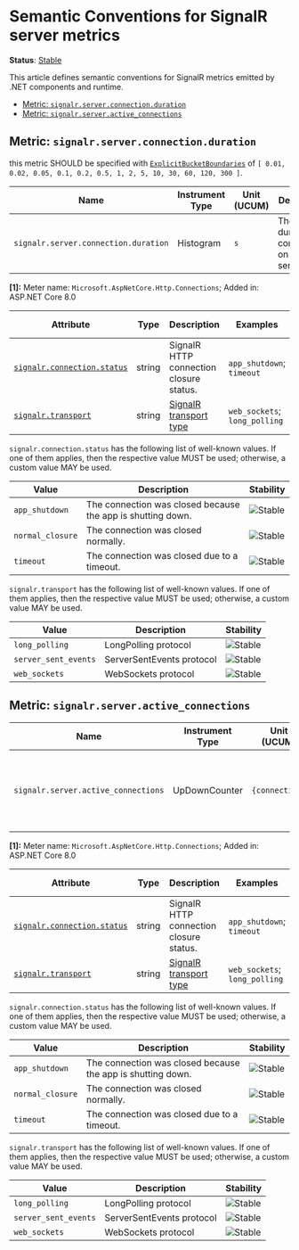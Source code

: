 <!--- Hugo front matter used to generate the website version of this page:
linkTitle: SignalR
--->

# Semantic Conventions for SignalR server metrics

**Status**: [Stable][DocumentStatus]

This article defines semantic conventions for SignalR metrics emitted by .NET components and runtime.

<!-- toc -->

- [Metric: `signalr.server.connection.duration`](#metric-signalrserverconnectionduration)
- [Metric: `signalr.server.active_connections`](#metric-signalrserveractive_connections)

<!-- tocstop -->

## Metric: `signalr.server.connection.duration`

this metric SHOULD be specified with
[`ExplicitBucketBoundaries`](https://github.com/open-telemetry/opentelemetry-specification/tree/v1.33.0/specification/metrics/api.md#instrument-advisory-parameters)
of `[ 0.01, 0.02, 0.05, 0.1, 0.2, 0.5, 1, 2, 5, 10, 30, 60, 120, 300 ]`.

<!-- semconv metric.signalr.server.connection.duration(metric_table) -->
<!-- NOTE: THIS TEXT IS AUTOGENERATED. DO NOT EDIT BY HAND. -->
<!-- see templates/registry/markdown/snippet.md.j2 -->
<!-- prettier-ignore-start -->
<!-- markdownlint-capture -->
<!-- markdownlint-disable -->

| Name     | Instrument Type | Unit (UCUM) | Description    | Stability |
| -------- | --------------- | ----------- | -------------- | --------- |
| `signalr.server.connection.duration` | Histogram | `s` | The duration of connections on the server. [1] | ![Stable](https://img.shields.io/badge/-stable-lightgreen) |


**[1]:** Meter name: `Microsoft.AspNetCore.Http.Connections`; Added in: ASP.NET Core 8.0



<!-- markdownlint-restore -->
<!-- prettier-ignore-end -->
<!-- END AUTOGENERATED TEXT -->
<!-- endsemconv -->

<!-- semconv metric.signalr.server.connection.duration(full) -->
<!-- NOTE: THIS TEXT IS AUTOGENERATED. DO NOT EDIT BY HAND. -->
<!-- see templates/registry/markdown/snippet.md.j2 -->
<!-- prettier-ignore-start -->
<!-- markdownlint-capture -->
<!-- markdownlint-disable -->

| Attribute  | Type | Description  | Examples  | [Requirement Level](https://opentelemetry.io/docs/specs/semconv/general/attribute-requirement-level/) | Stability |
|---|---|---|---|---|---|
| [`signalr.connection.status`](/docs/attributes-registry/signalr.md) | string | SignalR HTTP connection closure status. | `app_shutdown`; `timeout` | `Recommended` | ![Stable](https://img.shields.io/badge/-stable-lightgreen) |
| [`signalr.transport`](/docs/attributes-registry/signalr.md) | string | [SignalR transport type](https://github.com/dotnet/aspnetcore/blob/main/src/SignalR/docs/specs/TransportProtocols.md) | `web_sockets`; `long_polling` | `Recommended` | ![Stable](https://img.shields.io/badge/-stable-lightgreen) |

`signalr.connection.status` has the following list of well-known values. If one of them applies, then the respective value MUST be used; otherwise, a custom value MAY be used.

| Value  | Description | Stability |
|---|---|---|
| `app_shutdown` | The connection was closed because the app is shutting down. | ![Stable](https://img.shields.io/badge/-stable-lightgreen) |
| `normal_closure` | The connection was closed normally. | ![Stable](https://img.shields.io/badge/-stable-lightgreen) |
| `timeout` | The connection was closed due to a timeout. | ![Stable](https://img.shields.io/badge/-stable-lightgreen) |


`signalr.transport` has the following list of well-known values. If one of them applies, then the respective value MUST be used; otherwise, a custom value MAY be used.

| Value  | Description | Stability |
|---|---|---|
| `long_polling` | LongPolling protocol | ![Stable](https://img.shields.io/badge/-stable-lightgreen) |
| `server_sent_events` | ServerSentEvents protocol | ![Stable](https://img.shields.io/badge/-stable-lightgreen) |
| `web_sockets` | WebSockets protocol | ![Stable](https://img.shields.io/badge/-stable-lightgreen) |



<!-- markdownlint-restore -->
<!-- prettier-ignore-end -->
<!-- END AUTOGENERATED TEXT -->
<!-- endsemconv -->

## Metric: `signalr.server.active_connections`

<!-- semconv metric.signalr.server.active_connections(metric_table) -->
<!-- NOTE: THIS TEXT IS AUTOGENERATED. DO NOT EDIT BY HAND. -->
<!-- see templates/registry/markdown/snippet.md.j2 -->
<!-- prettier-ignore-start -->
<!-- markdownlint-capture -->
<!-- markdownlint-disable -->

| Name     | Instrument Type | Unit (UCUM) | Description    | Stability |
| -------- | --------------- | ----------- | -------------- | --------- |
| `signalr.server.active_connections` | UpDownCounter | `{connection}` | Number of connections that are currently active on the server. [1] | ![Stable](https://img.shields.io/badge/-stable-lightgreen) |


**[1]:** Meter name: `Microsoft.AspNetCore.Http.Connections`; Added in: ASP.NET Core 8.0



<!-- markdownlint-restore -->
<!-- prettier-ignore-end -->
<!-- END AUTOGENERATED TEXT -->
<!-- endsemconv -->

<!-- semconv metric.signalr.server.active_connections(full) -->
<!-- NOTE: THIS TEXT IS AUTOGENERATED. DO NOT EDIT BY HAND. -->
<!-- see templates/registry/markdown/snippet.md.j2 -->
<!-- prettier-ignore-start -->
<!-- markdownlint-capture -->
<!-- markdownlint-disable -->

| Attribute  | Type | Description  | Examples  | [Requirement Level](https://opentelemetry.io/docs/specs/semconv/general/attribute-requirement-level/) | Stability |
|---|---|---|---|---|---|
| [`signalr.connection.status`](/docs/attributes-registry/signalr.md) | string | SignalR HTTP connection closure status. | `app_shutdown`; `timeout` | `Recommended` | ![Stable](https://img.shields.io/badge/-stable-lightgreen) |
| [`signalr.transport`](/docs/attributes-registry/signalr.md) | string | [SignalR transport type](https://github.com/dotnet/aspnetcore/blob/main/src/SignalR/docs/specs/TransportProtocols.md) | `web_sockets`; `long_polling` | `Recommended` | ![Stable](https://img.shields.io/badge/-stable-lightgreen) |

`signalr.connection.status` has the following list of well-known values. If one of them applies, then the respective value MUST be used; otherwise, a custom value MAY be used.

| Value  | Description | Stability |
|---|---|---|
| `app_shutdown` | The connection was closed because the app is shutting down. | ![Stable](https://img.shields.io/badge/-stable-lightgreen) |
| `normal_closure` | The connection was closed normally. | ![Stable](https://img.shields.io/badge/-stable-lightgreen) |
| `timeout` | The connection was closed due to a timeout. | ![Stable](https://img.shields.io/badge/-stable-lightgreen) |


`signalr.transport` has the following list of well-known values. If one of them applies, then the respective value MUST be used; otherwise, a custom value MAY be used.

| Value  | Description | Stability |
|---|---|---|
| `long_polling` | LongPolling protocol | ![Stable](https://img.shields.io/badge/-stable-lightgreen) |
| `server_sent_events` | ServerSentEvents protocol | ![Stable](https://img.shields.io/badge/-stable-lightgreen) |
| `web_sockets` | WebSockets protocol | ![Stable](https://img.shields.io/badge/-stable-lightgreen) |



<!-- markdownlint-restore -->
<!-- prettier-ignore-end -->
<!-- END AUTOGENERATED TEXT -->
<!-- endsemconv -->

[DocumentStatus]: https://github.com/open-telemetry/opentelemetry-specification/tree/v1.33.0/specification/document-status.md
